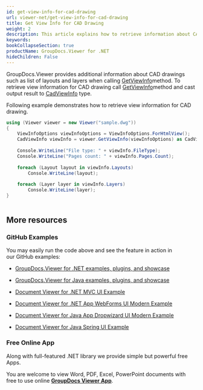 ```yaml
---
id: get-view-info-for-cad-drawing
url: viewer-net/get-view-info-for-cad-drawing
title: Get View Info for CAD Drawing
weight: 2
description: This article explains how to retrieve information about CAD drawings with GroupDocs.Viewer within your .NET applications.
keywords: 
bookCollapseSection: true
productName: GroupDocs.Viewer for .NET
hideChildren: False
---
```

GroupDocs.Viewer provides additional information about CAD drawings such as list of layouts and layers when calling [GetViewInfo](https://apireference.groupdocs.com/net/viewer/groupdocs.viewer/viewer/methods/getviewinfo)method. To retrieve view information for CAD drawing call [GetViewInfo](https://apireference.groupdocs.com/net/viewer/groupdocs.viewer/viewer/methods/getviewinfo)method and cast output result to [CadViewInfo](https://apireference.groupdocs.com/net/viewer/groupdocs.viewer.results/cadviewinfo) type.

Following example demonstrates how to retrieve view information for CAD drawing.

```csharp
using (Viewer viewer = new Viewer("sample.dwg"))
{
    ViewInfoOptions viewInfoOptions = ViewInfoOptions.ForHtmlView();
    CadViewInfo viewInfo = viewer.GetViewInfo(viewInfoOptions) as CadViewInfo;
 
    Console.WriteLine("File type: " + viewInfo.FileType);
    Console.WriteLine("Pages count: " + viewInfo.Pages.Count);
     
    foreach (Layout layout in viewInfo.Layouts)
        Console.WriteLine(layout);
 
    foreach (Layer layer in viewInfo.Layers)
        Console.WriteLine(layer);
}    
      

```

## More resources

### GitHub Examples

You may easily run the code above and see the feature in action in our GitHub examples:

*   [GroupDocs.Viewer for .NET examples, plugins, and showcase](https://github.com/groupdocs-viewer/GroupDocs.Viewer-for-.NET)
    
*   [GroupDocs.Viewer for Java examples, plugins, and showcase](https://github.com/groupdocs-viewer/GroupDocs.Viewer-for-Java)
    
*   [Document Viewer for .NET MVC UI Example](https://github.com/groupdocs-viewer/GroupDocs.Viewer-for-.NET-MVC) 
    
*   [Document Viewer for .NET App WebForms UI Modern Example](https://github.com/groupdocs-viewer/GroupDocs.Viewer-for-.NET-WebForms)
    
*   [Document Viewer for Java App Dropwizard UI Modern Example](https://github.com/groupdocs-viewer/GroupDocs.Viewer-for-Java-Dropwizard)
    
*   [Document Viewer for Java Spring UI Example](https://github.com/groupdocs-viewer/GroupDocs.Viewer-for-Java-Spring)
    

### Free Online App

Along with full-featured .NET library we provide simple but powerful free Apps.

You are welcome to view Word, PDF, Excel, PowerPoint documents with free to use online **[GroupDocs Viewer App](https://products.groupdocs.app/viewer)**.

